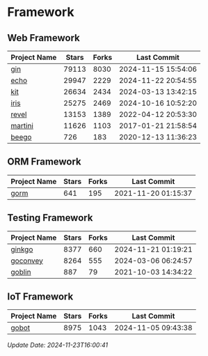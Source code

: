 # Framework

## Web Framework
| Project Name | Stars | Forks | Last Commit |
| ------------ | ----- | ----- | ----------- |
| [gin](https://github.com/gin-gonic/gin) | 79113 | 8030 | 2024-11-15 15:54:06 |
| [echo](https://github.com/labstack/echo) | 29947 | 2229 | 2024-11-22 20:54:55 |
| [kit](https://github.com/go-kit/kit) | 26634 | 2434 | 2024-03-13 13:42:15 |
| [iris](https://github.com/kataras/iris) | 25275 | 2469 | 2024-10-16 10:52:20 |
| [revel](https://github.com/revel/revel) | 13153 | 1389 | 2022-04-12 20:53:30 |
| [martini](https://github.com/go-martini/martini) | 11626 | 1103 | 2017-01-21 21:58:54 |
| [beego](https://github.com/astaxie/beego) | 726 | 183 | 2020-12-13 11:36:23 |

## ORM Framework
| Project Name | Stars | Forks | Last Commit |
| ------------ | ----- | ----- | ----------- |
| [gorm](https://github.com/jinzhu/gorm) | 641 | 195 | 2021-11-20 01:15:37 |

## Testing Framework
| Project Name | Stars | Forks | Last Commit |
| ------------ | ----- | ----- | ----------- |
| [ginkgo](https://github.com/onsi/ginkgo) | 8377 | 660 | 2024-11-21 01:19:21 |
| [goconvey](https://github.com/smartystreets/goconvey) | 8264 | 555 | 2024-03-06 06:24:57 |
| [goblin](https://github.com/franela/goblin) | 887 | 79 | 2021-10-03 14:34:22 |

## IoT Framework
| Project Name | Stars | Forks | Last Commit |
| ------------ | ----- | ----- | ----------- |
| [gobot](https://github.com/hybridgroup/gobot) | 8975 | 1043 | 2024-11-05 09:43:38 |

*Update Date: 2024-11-23T16:00:41*